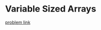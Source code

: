 # Variable Sized Arrays

[problem link](https://www.hackerrank.com/challenges/variable-sized-arrays/problem)
